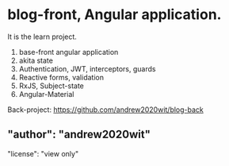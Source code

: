# blog-front, Angular application.

It is the learn project.

1. base-front angular application
2. akita state
3. Authentication, JWT, interceptors, guards
4. Reactive forms, validation
5. RxJS, Subject-state
6. Angular-Material

Back-project: https://github.com/andrew2020wit/blog-back

## "author": "andrew2020wit"

"license": "view only"
